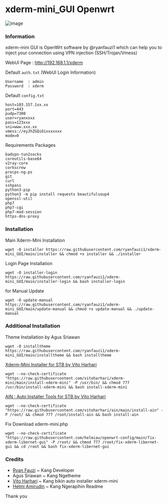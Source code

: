 # xderm-mini_GUI Openwrt

![image](https://user-images.githubusercontent.com/20932301/125009423-bb764400-e08e-11eb-8645-46c9bf7fa74b.png)

### Information
xderm-mini GUI is OpenWrt software by @ryanfauzi1 which can help you to inject your connection using VPN injection (SSH/Trojan/Vmess)

WebUI Page : http://192.168.1.1/xderm

Default ```auth.txt``` (WebUI Login Information)
```
Username  : admin
Password  : xderm
```

Default ```config.txt```
```
host=103.157.1xx.xx
port=443
pudp=7300
user=ryanxxxx
pass=123xxx
sni=www.xxx.xx
vmess://eyJhZGQiOixxxxxxx
mode=0
```

Requirements Packages
```
badvpn-tun2socks
coreutils-base64
v2ray-core
corkscrew
procps-ng-ps
git
curl
sshpass
python3-pip
python3 -m pip install requests beautifulsoup4
openssl-util
php7
php7-cgi
php7-mod-session
https-dns-proxy
```

### Installation
Main Xderm-Mini Installation
```
wget -O installer https://raw.githubusercontent.com/ryanfauzi1/xderm-mini_GUI/main/installer && chmod +x installer && ./installer
```

Login Page Installation
```
wget -O installer-login https://raw.githubusercontent.com/ryanfauzi1/xderm-mini_GUI/main/installer-login && bash installer-login
```

for Manual Update
```
wget -O update-manual https://raw.githubusercontent.com/ryanfauzi1/xderm-mini_GUI/main/update-manual && chmod +x update-manual && ./update-manual
```

### Additional Installation
Theme Installation by Agus Sriawan
```
wget -O installtheme https://raw.githubusercontent.com/ryanfauzi1/xderm-mini_GUI/main/installtheme && bash installtheme
```

[Xderm-Mini Installer for STB by Vito Harhari](https://github.com/vitoharhari/xderm-mini)
```
wget --no-check-certificate "https://raw.githubusercontent.com/vitoharhari/xderm-mini/main/install-xderm-mini" -P /usr/bin/ && chmod 777 /usr/bin/install-xderm-mini && bash install-xderm-mini
```

[AIN : Auto Installer Tools for STB by Vito Harhari](https://github.com/vitoharhari/ain)
```
wget --no-check-certificate "https://raw.githubusercontent.com/vitoharhari/ain/main/install-ain" -P /root/ && chmod 777 /root/install-ain && bash install-ain
```

Fix Download xderm-mini.php
```
wget --no-check-certificate "https://raw.githubusercontent.com/helmiau/openwrt-config/main/fix-xderm-libernet-gui" -P /root/ && chmod 777 /root/fix-xderm-libernet-gui && cd /root && bash fix-xderm-libernet-gui
```

### Credits
- [Ryan Fauzi](github.com/ryanfauzi1) ~ Kang Developer
- Agus Sriawan ~ Kang Ngetheme
- [Vito Harhari](github.com/vitoharhari) ~ Kang bikin auto installer xderm-mini
- [Helmi Amirudin](github.com/helmiau) ~ Kang Ngerapihin Readme

Thank you
